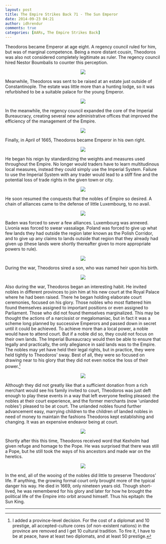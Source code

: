 ```yaml
---
layout: post
title: The Empire Strikes Back 71 - The Sun Emperor
date: 2014-09-23 04:21
author: idhrendur
comments: true
categories: [AARs, The Empire Strikes Back]
---
```

Theodoros became Emperor at age eight. A regency council ruled for him, but was of marginal competence. Being a more distant cousin, Theodoros was also not considered completely legitimate as ruler. The regency council hired Nestor Boumbalis to counter this perception.
<p align="center"><img src="/assets/tesb_images/71-1.png"></p>

Meanwhile, Theodoros was sent to be raised at an estate just outside of Constantinople. The estate was little more than a hunting lodge, so it was refurbished to be a suitable palace for the young Emperor.
<p align="center"><img src="/assets/tesb_images/71-2.png"></p>

In the meanwhile, the regency council expanded the core of the Imperial Bureaucracy, creating several new administrative offices that improved the efficiency of the management of the Empire.
<p align="center"><img src="/assets/tesb_images/71-3.png"></p>

Finally, in April of 1665, Theodoros became Emperor in his own right.
<p align="center"><img src="/assets/tesb_images/71-4.png"></p>

He began his reign by standardizing the weights and measures used throughout the Empire. No longer would traders have to learn multitudinous local measures, instead they could simply use the Imperial System. Failure to use the Imperial System with any trader would lead to a stiff fine and the potential loss of trade rights in the given town or city.
<p align="center"><img src="/assets/tesb_images/71-5.png"></p>

He soon resumed the conquests that the nobles of Empire so desired. A chain of alliances came to the defense of little Luxembourg, to no avail.
<p align="center"><img src="/assets/tesb_images/71-6.png"></p>

Baden was forced to sever a few alliances. Luxembourg was annexed. Livonia was forced to swear vassalage. Poland was forced to give up what few lands they had outside the region later known as the Polish Corridor, and to give up any claims to lands outside that region that they already had given up (these lands were shortly thereafter given to more appropriate powers to rule).
<p align="center"><img src="/assets/tesb_images/71-7.png"></p>

During the war, Theodoros sired a son, who was named heir upon his birth.
<p align="center"><img src="/assets/tesb_images/71-8.png"></p>

Also during the war, Theodoros began an interesting habit. He invited nobles in different provinces to join him at his new court at the Royal Palace where he had been raised. There he began holding elaborate court ceremonies, focused on his glory. Those nobles who most flattered him found themselves assigned to important positions or even assigned to Parliament. Those who did not found themselves marginalized. This may be thought the actions of a narcissist or megalomaniac, but in fact it was a scheme long planned by successive Emperors and passed down in secret until it could be achieved. To achieve more than a local power, a noble would have to attend court. But if a noble did so, they could not focus on their own lands. The Imperial Bureaucracy would then be able to ensure that legally and practically, the only allegiance in said lands was to the Empire. The nobles may yet have held their legal rights, but in practice, they were held tightly to Theodoros' sway. Best of all, they were so focused on drawing near to his glory that they did not even notice the loss of their power.[^1]
<p align="center"><img src="/assets/tesb_images/71-9.png"></p>

Although they did not greatly like that a sufficient donation from a rich merchant would see his family invited to court, Theodoros was just deft enough to play these events in a way that left everyone feeling pleased: the nobles at their court experience, and the former merchants (now 'unlanded nobles') pleased to be at court. The unlanded nobles found further advancement easy, marrying children to the children of landed nobles in need of money to maintain the fashions Theodoros kept establishing and changing. It was an expensive endeavor being at court.
<p align="center"><img src="/assets/tesb_images/71-10.png"></p>

Shortly after this this time, Theodoros received word that Kexholm had given refuge and homage to the Pope. He was surprised that there was still a Pope, but he still took the ways of his ancestors and made war on the heretics.
<p align="center"><img src="/assets/tesb_images/71-11.png"></p>

In the end, all of the wooing of the nobles did little to preserve Theodoros' life. If anything, the growing formal court only brought more of the typical danger his way. He died in 1669, only nineteen years old. Though short-lived, he was remembered for his glory and later for how he brought the political life of the Empire into orbit around himself. Thus his epitaph: the Sun King.

***

[^1]: I added a province-level decision. For the cost of a diplomat and 10 prestige, all accepted-culture cores (of non-existent nations) in the province are removed and I get 10 cultural tradition. To fire it, I have to be at peace, have at least two diplomats, and at least 50 prestige.

